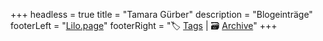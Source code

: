 +++
headless = true
title = "Tamara Gürber"
description = "Blogeinträge"
footerLeft = "[Lilo.page](https://www.lilo.page)"
footerRight = "🏷️ [Tags](/tags/) | 🗃️ [Archive](/posts/)"
+++

